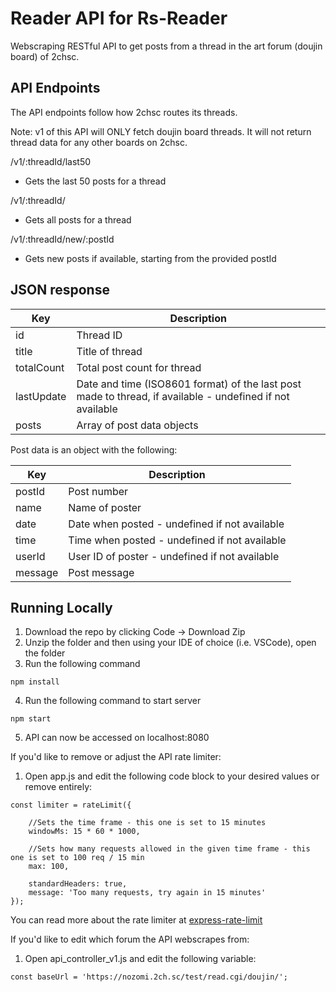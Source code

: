 # Reader API for Rs-Reader

Webscraping RESTful API to get posts from a thread in the art forum (doujin board) of 2chsc.

## API Endpoints

The API endpoints follow how 2chsc routes its threads.

Note: v1 of this API will ONLY fetch doujin board threads. It will not return thread data for any other boards on 2chsc.

/v1/:threadId/last50

- Gets the last 50 posts for a thread

/v1/:threadId/

- Gets all posts for a thread

/v1/:threadId/new/:postId

- Gets new posts if available, starting from the provided postId

## JSON response

| Key        | Description                                                                                               |
| ---------- | --------------------------------------------------------------------------------------------------------- |
| id         | Thread ID                                                                                                 |
| title      | Title of thread                                                                                           |
| totalCount | Total post count for thread                                                                               |
| lastUpdate | Date and time (ISO8601 format) of the last post made to thread, if available - undefined if not available |
| posts      | Array of post data objects                                                                                |

Post data is an object with the following:

| Key     | Description                                    |
| ------- | ---------------------------------------------- |
| postId  | Post number                                    |
| name    | Name of poster                                 |
| date    | Date when posted - undefined if not available  |
| time    | Time when posted - undefined if not available  |
| userId  | User ID of poster - undefined if not available |
| message | Post message                                   |

## Running Locally

1.  Download the repo by clicking Code -> Download Zip
2.  Unzip the folder and then using your IDE of choice (i.e. VSCode), open the folder
3.  Run the following command

```
npm install
```

4. Run the following command to start server

```
npm start
```

5. API can now be accessed on localhost:8080

If you'd like to remove or adjust the API rate limiter:

1. Open app.js and edit the following code block to your desired values or remove entirely:

```
const limiter = rateLimit({

    //Sets the time frame - this one is set to 15 minutes
	windowMs: 15 * 60 * 1000,

    //Sets how many requests allowed in the given time frame - this one is set to 100 req / 15 min
	max: 100,

	standardHeaders: true,
	message: 'Too many requests, try again in 15 minutes'
});
```

You can read more about the rate limiter at [express-rate-limit](https://github.com/express-rate-limit/express-rate-limit/blob/master/readme.md)

If you'd like to edit which forum the API webscrapes from:

1. Open api_controller_v1.js and edit the following variable:

```
const baseUrl = 'https://nozomi.2ch.sc/test/read.cgi/doujin/';
```

